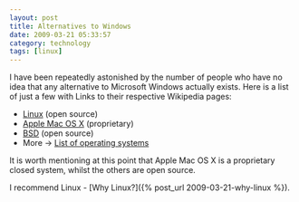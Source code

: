```yaml
---
layout: post
title: Alternatives to Windows
date: 2009-03-21 05:33:57
category: technology
tags: [linux]
---
```


I have been repeatedly astonished by the number of people who have no idea that any alternative to Microsoft Windows actually exists.  Here is a list of just a few with Links to their respective Wikipedia pages:

<!--more-->

   * [Linux](https://en.wikipedia.org/wiki/Linux) (open source)
   * [Apple Mac OS X](https://en.wikipedia.org/wiki/OS_X) (proprietary)
   * [BSD](https://en.wikipedia.org/wiki/Berkeley_Software_Distribution) (open source)
   * More &rarr; [List of operating systems](https://en.wikipedia.org/wiki/List_of_operating_systems)

It is worth mentioning at this point that Apple Mac OS X is a proprietary closed system, whilst the others are open source.

I recommend Linux - [Why Linux?]({% post_url 2009-03-21-why-linux %}).

